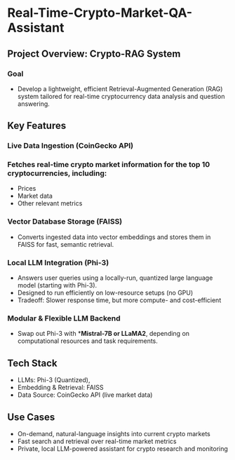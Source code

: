 # Real-Time-Crypto-Market-QA-Assistant

## Project Overview: Crypto-RAG System  
### Goal
- Develop a lightweight, efficient Retrieval-Augmented Generation (RAG) system tailored for real-time cryptocurrency data analysis and question answering.

## Key Features
### Live Data Ingestion (CoinGecko API)
### Fetches real-time crypto market information for the top 10 cryptocurrencies, including:
- Prices
- Market data
- Other relevant metrics   

### Vector Database Storage (FAISS)
- Converts ingested data into vector embeddings and stores them in FAISS for fast, semantic retrieval.

### Local LLM Integration (Phi-3)
- Answers user queries using a locally-run, quantized large language model (starting with Phi-3).
- Designed to run efficiently on low-resource setups (no GPU)
- Tradeoff: Slower response time, but more compute- and cost-efficient   

### Modular & Flexible LLM Backend
- Swap out Phi-3 with ***Mistral-7B or LLaMA2**, depending on computational resources and task requirements.


## Tech Stack
- LLMs: Phi-3 (Quantized), 
- Embedding & Retrieval: FAISS
- Data Source: CoinGecko API (live market data)

## Use Cases
- On-demand, natural-language insights into current crypto markets
- Fast search and retrieval over real-time market metrics
- Private, local LLM-powered assistant for crypto research and monitoring
